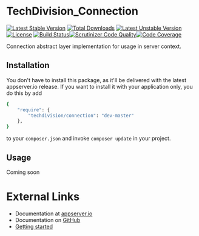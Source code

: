 # TechDivision_Connection

[![Latest Stable Version](https://poser.pugx.org/techdivision/connection/v/stable.png)](https://packagist.org/packages/techdivision/connection) [![Total Downloads](https://poser.pugx.org/techdivision/connection/downloads.png)](https://packagist.org/packages/techdivision/connection) [![Latest Unstable Version](https://poser.pugx.org/techdivision/connection/v/unstable.png)](https://packagist.org/packages/techdivision/connection) [![License](https://poser.pugx.org/techdivision/connection/license.png)](https://packagist.org/packages/techdivision/connection) [![Build Status](https://travis-ci.org/techdivision/TechDivision_Connection.png)](https://travis-ci.org/techdivision/TechDivision_Connection)[![Scrutinizer Code Quality](https://scrutinizer-ci.com/g/techdivision/TechDivision_Connection/badges/quality-score.png?b=master)](https://scrutinizer-ci.com/g/techdivision/TechDivision_Connection/?branch=master)[![Code Coverage](https://scrutinizer-ci.com/g/techdivision/TechDivision_Connection/badges/coverage.png?b=master)](https://scrutinizer-ci.com/g/techdivision/TechDivision_Connection/?branch=master)

Connection abstract layer implementation for usage in server context.

## Installation

You don't have to install this package, as it'll be delivered with the latest appserver.io 
release. If you want to install it with your application only, you do this by add

```sh
{
    "require": {
        "techdivision/connection": "dev-master"
    },
}
```

to your ```composer.json``` and invoke ```composer update``` in your project.

## Usage

Coming soon

# External Links

* Documentation at [appserver.io](http://docs.appserver.io)
* Documentation on [GitHub](https://github.com/techdivision/TechDivision_AppserverDocumentation)
* [Getting started](https://github.com/techdivision/TechDivision_AppserverDocumentation/tree/master/docs/getting-started)